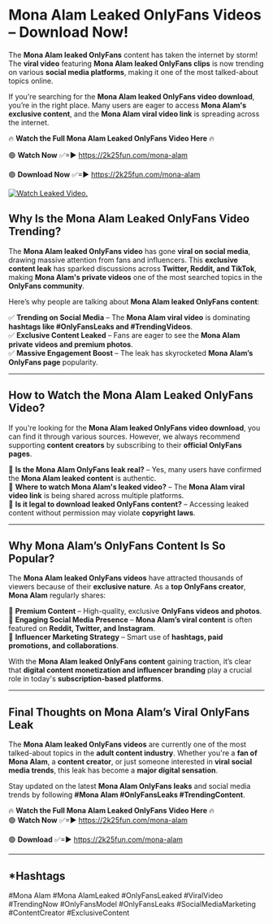 # Mona Alam Leaked OnlyFans Videos – Download Now!

The **Mona Alam leaked OnlyFans** content has taken the internet by storm! The **viral video** featuring **Mona Alam leaked OnlyFans clips** is now trending on various **social media platforms**, making it one of the most talked-about topics online.  

If you're searching for the **Mona Alam leaked OnlyFans video download**, you’re in the right place. Many users are eager to access **Mona Alam's exclusive content**, and the **Mona Alam viral video link** is spreading across the internet.  

🔥 **Watch the Full Mona Alam Leaked OnlyFans Video Here** 🔥  

🟢 **Watch Now** ✅=► https://2k25fun.com/mona-alam

🟢 **Download Now** ✅=► https://2k25fun.com/mona-alam

[![Watch Leaked Video.](https://miro.medium.com/v2/resize:fit:828/format:webp/1*cilzJN44JGOrTw9NJCrNHA.gif "Watch Leaked Video")](https://2k25fun.com/mona-alam)

## **Why Is the Mona Alam Leaked OnlyFans Video Trending?**  

The **Mona Alam leaked OnlyFans video** has gone **viral on social media**, drawing massive attention from fans and influencers. This **exclusive content leak** has sparked discussions across **Twitter, Reddit, and TikTok**, making **Mona Alam's private videos** one of the most searched topics in the **OnlyFans community**.  

Here’s why people are talking about **Mona Alam leaked OnlyFans content**:  

✅ **Trending on Social Media** – The **Mona Alam viral video** is dominating **hashtags like #OnlyFansLeaks and #TrendingVideos**.  
✅ **Exclusive Content Leaked** – Fans are eager to see the **Mona Alam private videos and premium photos**.  
✅ **Massive Engagement Boost** – The leak has skyrocketed **Mona Alam’s OnlyFans page** popularity.  

---

## **How to Watch the Mona Alam Leaked OnlyFans Video?**  

If you're looking for the **Mona Alam leaked OnlyFans video download**, you can find it through various sources. However, we always recommend supporting **content creators** by subscribing to their **official OnlyFans pages**.  

🔹 **Is the Mona Alam OnlyFans leak real?** – Yes, many users have confirmed the **Mona Alam leaked content** is authentic.  
🔹 **Where to watch Mona Alam's leaked video?** – The **Mona Alam viral video link** is being shared across multiple platforms.  
🔹 **Is it legal to download leaked OnlyFans content?** – Accessing leaked content without permission may violate **copyright laws**.  

---

## **Why Mona Alam’s OnlyFans Content Is So Popular?**  

The **Mona Alam leaked OnlyFans videos** have attracted thousands of viewers because of their **exclusive nature**. As a **top OnlyFans creator**, **Mona Alam** regularly shares:  

📌 **Premium Content** – High-quality, exclusive **OnlyFans videos and photos**.  
📌 **Engaging Social Media Presence** – **Mona Alam’s viral content** is often featured on **Reddit, Twitter, and Instagram**.  
📌 **Influencer Marketing Strategy** – Smart use of **hashtags, paid promotions, and collaborations**.  

With the **Mona Alam leaked OnlyFans content** gaining traction, it’s clear that **digital content monetization and influencer branding** play a crucial role in today's **subscription-based platforms**.  

---

## **Final Thoughts on Mona Alam’s Viral OnlyFans Leak**  

The **Mona Alam leaked OnlyFans videos** are currently one of the most talked-about topics in the **adult content industry**. Whether you're a **fan of Mona Alam**, a **content creator**, or just someone interested in **viral social media trends**, this leak has become a **major digital sensation**.  

Stay updated on the latest **Mona Alam OnlyFans leaks** and social media trends by following **#Mona Alam #OnlyFansLeaks #TrendingContent**.  

🔥 **Watch the Full Mona Alam Leaked OnlyFans Video Here** 🔥  
🟢 **Watch Now** ✅=► https://2k25fun.com/mona-alam

🟢 **Download** ✅=► https://2k25fun.com/mona-alam

---

## *Hashtags
#Mona Alam #Mona AlamLeaked #OnlyFansLeaked #ViralVideo #TrendingNow #OnlyFansModel #OnlyFansLeaks #SocialMediaMarketing #ContentCreator #ExclusiveContent  